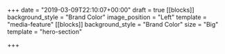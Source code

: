 +++
date = "2019-03-09T22:10:07+00:00"
draft = true
[[blocks]]
background_style = "Brand Color"
image_position = "Left"
template = "media-feature"
[[blocks]]
background_style = "Brand Color"
size = "Big"
template = "hero-section"

+++
